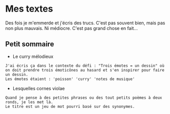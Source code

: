 # Mes textes

Des fois je m'emmerde et j'écris des trucs. C'est pas souvent bien, mais pas non plus mauvais. Ni médiocre. C'est pas grand chose en fait...

## Petit sommaire

 - Le curry mélodieux

```
J'ai écris ça dans le contexte du défi : "Trois émotes = un dessin" où on doit prendre trois émoticônes au hasard et s'en inspirer pour faire un dessin.
Les émotes étaient : 'poisson' 'curry' 'notes de musique'
```

 - Lesquelles cornes violae

```
Quand je pense à des petites phrases ou des tout petits poèmes à deux ronds, je les met là.
Le titre est un jeu de mot pourri basé sur des synonymes.
```

